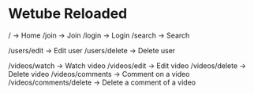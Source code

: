 # Wetube Reloaded

/ -> Home
/join -> Join
/login -> Login
/search -> Search

/users/edit -> Edit user
/users/delete -> Delete user

/videos/watch -> Watch video
/videos/edit -> Edit video
/videos/delete -> Delete video
/videos/comments -> Comment on a video
/videos/comments/delete -> Delete a comment of a video
